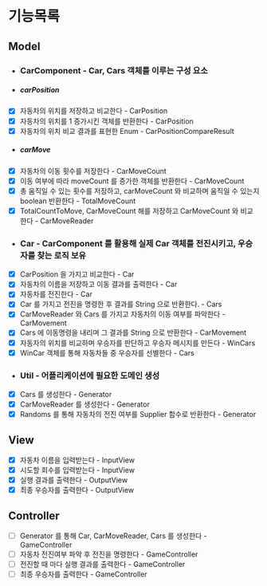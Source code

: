 # 기능목록

## Model
-  ### CarComponent - Car, Cars 객체를 이루는 구성 요소
- ##### carPosition
- [x] 자동차의 위치를 저장하고 비교한다 - CarPosition
- [x] 자동차의 위치를 1 증가시킨 객체를 반환한다 - CarPosition
- [x] 자동차의 위치 비교 결과를 표현한 Enum - CarPositionCompareResult
- ##### carMove
- [x] 자동차의 이동 횟수를 저장한다 - CarMoveCount
- [x] 이동 여부에 따라 moveCount 를 증가한 객체를 반환한다 - CarMoveCount
- [x] 총 움직일 수 있는 횟수를 저장하고, carMoveCount 와 비교하며 움직일 수 있는지 boolean 반환한다 - TotalMoveCount
- [x] TotalCountToMove, CarMoveCount 해를 저장하고 CarMoveCount 와 비교한다 - CarMoveReader
-  ### Car - CarComponent 를 활용해 실제 Car 객체를 전진시키고, 우승자를 찾는 로직 보유
- [x] CarPosition 을 가지고 비교한다 - Car
- [x] 자동차의 이름을 저장하고 이동 결과를 출력한다 - Car
- [x] 자동차를 전진한다 - Car
- [x] Car 를 가지고 전진을 명령한 후 결과를 String 으로 반환한다. - Cars
- [x] CarMoveReader 와 Cars 를 가지고 자동차의 이동 여부를 파악한다 - CarMovement
- [x] Cars 에 이동명령을 내리며 그 결과를 String 으로 반환한다 - CarMovement
- [x] 자동자의 위치를 비교하며 우승자를 판단하고 우승자 메시지를 만든다 - WinCars
- [x] WinCar 객체를 통해 자동차들 중 우승자를 선별한다 - Cars
- ### Util - 어플리케이션에 필요한 도메인 생성
- [x] Cars 를 생성한다 - Generator
- [x] CarMoveReader 를 생성한다 - Generator
- [x] Randoms 를 통해 자동차의 전진 여부를 Supplier 함수로 반환한다 - Generator
## View
- [x] 자동차 이름을 입력받는다 - InputView
- [x] 시도할 회수를 입력받는다 - InputView
- [x] 실행 결과를 출력한다 - OutputView
- [x] 최종 우승자를 출력한다 - OutputView
## Controller
- [ ] Generator 를 통해 Car, CarMoveReader, Cars 를 생성한다 - GameController
- [ ] 자동차 전진여부 파악 후 전진을 명령한다 - GameController
- [ ] 전진할 때 마다 실행 결과를 출력한다 - GameController
- [ ] 최종 우승자를 출력한다 - GameController